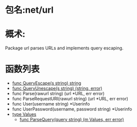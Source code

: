 # 包名:net/url
# 概术:
  Package url parses URLs and implements query escaping. 
# 函数列表
- [func QueryEscape(s string) string](QueryEscape.md)
- [func QueryUnescape(s string) (string, error)](QueryUnescape.md)
- func Parse(rawurl string) (url *URL, err error)
- func ParseRequestURI(rawurl string) (url *URL, err error)
- func User(username string) *Userinfo
- func UserPassword(username, password string) *Userinfo
- [type Values](Values.md)
  - [func ParseQuery(query string) (m Values, err error)](QueryUnescape.md)
